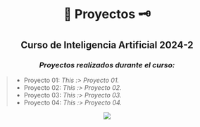 <div align="center">

#  📜 Proyectos 🗝️

##   Curso de Inteligencia Artificial 2024-2
 
###  <em> Proyectos realizados durante el curso: </em>
</div>

> -  Proyecto 01: <em> This :> Proyecto 01. </em>
> -  Proyecto 02: <em> This :> Proyecto 02. </em>
> -  Proyecto 03: <em> This :> Proyecto 03. </em>
> -  Proyecto 04: <em> This :> Proyecto 04. </em>



<div align="center">

[![](https://media1.tenor.com/m/y5Eip9ksHHoAAAAd/im-not-robot.gif)](https://www.youtube.com/watch?v=ZadJYsngKqI)

</div>

